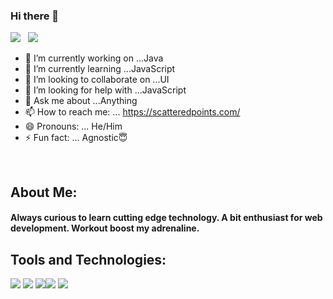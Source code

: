### Hi there 👋

[![](https://img.shields.io/badge/LinkedIn-Shahul%20Hameed-blue?logo=Linkedin&logoColor=blue&labelColor=black)](https://www.linkedin.com/in/shahul-hameed/) &nbsp;
[![](https://img.shields.io/badge/Gmail-shahul.dell2010%40gmail.com-red?logo=Gmail&logoColor=Red&labelColor=black)](mailto:shahul.dell2010@gmail.com)

<!--
**Shahul11/Shahul11** is a ✨ _special_ ✨ repository because its `README.md` (this file) appears on your GitHub profile. 

Here are some ideas to get you started: -->

- 🔭 I’m currently working on ...Java
- 🌱 I’m currently learning ...JavaScript
- 👯 I’m looking to collaborate on ...UI
- 🤔 I’m looking for help with ...JavaScript
- 💬 Ask me about ...Anything
- 📫 How to reach me: ...  https://scatteredpoints.com/
- 😄 Pronouns: ... He/Him
- ⚡ Fun fact: ...  Agnostic😇
</br>

## About Me:
#### Always curious to learn cutting edge technology. A bit enthusiast for web development. Workout boost my adrenaline.


## Tools and Technologies:
![](https://img.icons8.com/color/72/java-coffee-cup-logo.png) ![](https://img.icons8.com/color/72/selenium-test-automation.png) ![](https://img.icons8.com/color/72/jenkins.png)![](https://img.icons8.com/color/72/python.png)
![](https://img.icons8.com/color/72/postgreesql.png)


